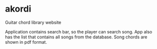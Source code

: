 # akordi
Guitar chord library website

Application contains search bar, so the player can search song. App also has the list that contains all songs from the database. Song chords are shown in pdf format.
